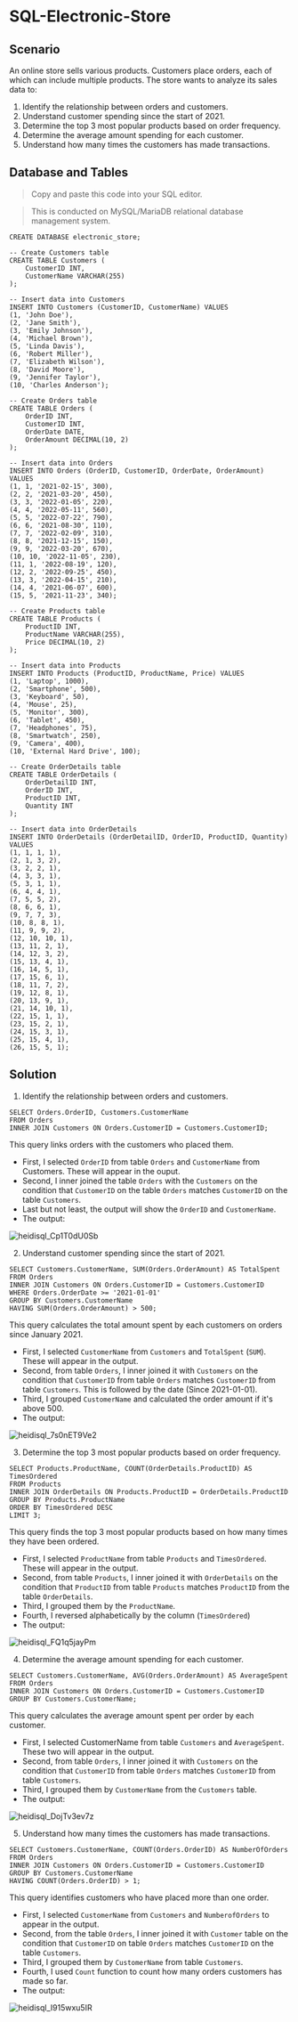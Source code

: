 # SQL-Electronic-Store

## Scenario 

An online store sells various products. Customers place orders, each of which can include multiple products. The store wants to analyze its sales data to:

1. Identify the relationship between orders and customers.
2. Understand customer spending since the start of 2021.
3. Determine the top 3 most popular products based on order frequency.
4. Determine the average amount spending for each customer.
5. Understand how many times the customers has made transactions.

## Database and Tables
> Copy and paste this code into your SQL editor.

> This is conducted on MySQL/MariaDB relational database management system. 

```
CREATE DATABASE electronic_store;

-- Create Customers table
CREATE TABLE Customers (
    CustomerID INT,
    CustomerName VARCHAR(255)
);

-- Insert data into Customers
INSERT INTO Customers (CustomerID, CustomerName) VALUES
(1, 'John Doe'),
(2, 'Jane Smith'),
(3, 'Emily Johnson'),
(4, 'Michael Brown'),
(5, 'Linda Davis'),
(6, 'Robert Miller'),
(7, 'Elizabeth Wilson'),
(8, 'David Moore'),
(9, 'Jennifer Taylor'),
(10, 'Charles Anderson');

-- Create Orders table
CREATE TABLE Orders (
    OrderID INT,
    CustomerID INT,
    OrderDate DATE,
    OrderAmount DECIMAL(10, 2)
);

-- Insert data into Orders
INSERT INTO Orders (OrderID, CustomerID, OrderDate, OrderAmount) VALUES
(1, 1, '2021-02-15', 300),
(2, 2, '2021-03-20', 450),
(3, 3, '2022-01-05', 220),
(4, 4, '2022-05-11', 560),
(5, 5, '2022-07-22', 790),
(6, 6, '2021-08-30', 110),
(7, 7, '2022-02-09', 310),
(8, 8, '2021-12-15', 150),
(9, 9, '2022-03-20', 670),
(10, 10, '2022-11-05', 230),
(11, 1, '2022-08-19', 120),
(12, 2, '2022-09-25', 450),
(13, 3, '2022-04-15', 210),
(14, 4, '2021-06-07', 600),
(15, 5, '2021-11-23', 340);

-- Create Products table
CREATE TABLE Products (
    ProductID INT,
    ProductName VARCHAR(255),
    Price DECIMAL(10, 2)
);

-- Insert data into Products
INSERT INTO Products (ProductID, ProductName, Price) VALUES
(1, 'Laptop', 1000),
(2, 'Smartphone', 500),
(3, 'Keyboard', 50),
(4, 'Mouse', 25),
(5, 'Monitor', 300),
(6, 'Tablet', 450),
(7, 'Headphones', 75),
(8, 'Smartwatch', 250),
(9, 'Camera', 400),
(10, 'External Hard Drive', 100);

-- Create OrderDetails table
CREATE TABLE OrderDetails (
    OrderDetailID INT,
    OrderID INT,
    ProductID INT,
    Quantity INT
);

-- Insert data into OrderDetails
INSERT INTO OrderDetails (OrderDetailID, OrderID, ProductID, Quantity) VALUES
(1, 1, 1, 1),
(2, 1, 3, 2),
(3, 2, 2, 1),
(4, 3, 3, 1),
(5, 3, 1, 1),
(6, 4, 4, 1),
(7, 5, 5, 2),
(8, 6, 6, 1),
(9, 7, 7, 3),
(10, 8, 8, 1),
(11, 9, 9, 2),
(12, 10, 10, 1),
(13, 11, 2, 1),
(14, 12, 3, 2),
(15, 13, 4, 1),
(16, 14, 5, 1),
(17, 15, 6, 1),
(18, 11, 7, 2),
(19, 12, 8, 1),
(20, 13, 9, 1),
(21, 14, 10, 1),
(22, 15, 1, 1),
(23, 15, 2, 1),
(24, 15, 3, 1),
(25, 15, 4, 1),
(26, 15, 5, 1);
```

## Solution

1. Identify the relationship between orders and customers.

```
SELECT Orders.OrderID, Customers.CustomerName
FROM Orders
INNER JOIN Customers ON Orders.CustomerID = Customers.CustomerID;
```
This query links orders with the customers who placed them. 
* First, I selected `OrderID` from table `Orders` and `CustomerName` from Customers. These will appear in the ouput. 
* Second, I inner joined the table `Orders` with the `Customers` on the condition that `CustomerID` on the table `Orders` matches `CustomerID` on the table `Customers`.
* Last but not least, the output will show the `OrderID` and `CustomerName`.
* The output: 

![heidisql_Cp1T0dU0Sb](https://github.com/Kwangsa19/SQL-Electronic-Store/assets/135963482/21bd5ece-9ec4-4cb0-8dcd-4cc770edeb7d)


2. Understand customer spending since the start of 2021.

```
SELECT Customers.CustomerName, SUM(Orders.OrderAmount) AS TotalSpent
FROM Orders
INNER JOIN Customers ON Orders.CustomerID = Customers.CustomerID
WHERE Orders.OrderDate >= '2021-01-01'
GROUP BY Customers.CustomerName
HAVING SUM(Orders.OrderAmount) > 500;
```
This query calculates the total amount spent by each customers on orders since January 2021. 
* First, I selected `CustomerName` from `Customers` and `TotalSpent` (`SUM`). These will appear in the output.
* Second, from table `Orders`, I inner joined it with `Customers` on the condition that `CustomerID` from table `Orders` matches `CustomerID` from table `Customers`. This is followed by the date (Since 2021-01-01).
* Third, I grouped `CustomerName` and calculated the order amount if it's above 500.
* The output:  

![heidisql_7s0nET9Ve2](https://github.com/Kwangsa19/SQL-Electronic-Store/assets/135963482/876c43ee-3df7-4f38-81c1-d18bedbf1ce3)


3. Determine the top 3 most popular products based on order frequency.

```
SELECT Products.ProductName, COUNT(OrderDetails.ProductID) AS TimesOrdered
FROM Products
INNER JOIN OrderDetails ON Products.ProductID = OrderDetails.ProductID
GROUP BY Products.ProductName
ORDER BY TimesOrdered DESC
LIMIT 3;
```
This query finds the top 3 most popular products based on how many times they have been ordered.
* First, I selected `ProductName` from table `Products` and `TimesOrdered`. These will appear in the output.
* Second, from table `Products`, I inner joined it with `OrderDetails` on the condition that `ProductID` from table `Products` matches `ProductID` from the table `OrderDetails`.
* Third, I grouped them by the `ProductName`.
* Fourth, I reversed alphabetically by the column (`TimesOrdered`)
* The output:

![heidisql_FQ1q5jayPm](https://github.com/Kwangsa19/SQL-Electronic-Store/assets/135963482/a28d47ed-2806-4faa-9dcd-c91f586bdb38)


4. Determine the average amount spending for each customer.

```
SELECT Customers.CustomerName, AVG(Orders.OrderAmount) AS AverageSpent
FROM Orders
INNER JOIN Customers ON Orders.CustomerID = Customers.CustomerID
GROUP BY Customers.CustomerName;
```
This query calculates the average amount spent per order by each customer.
* First, I selected CustomerName from table `Customers` and `AverageSpent`. These two will appear in the output.
* Second, from table `Orders`, I inner joined it with `Customers` on the condition that `CustomerID` from table `Orders` matches `CustomerID` from table `Customers`.
* Third, I grouped them by `CustomerName` from the `Customers` table.
* The output:
  
![heidisql_DojTv3ev7z](https://github.com/Kwangsa19/SQL-Electronic-Store/assets/135963482/4f8eb822-a855-49d8-902c-a11bc12076c9)



5. Understand how many times the customers has made transactions.

```
SELECT Customers.CustomerName, COUNT(Orders.OrderID) AS NumberOfOrders
FROM Orders
INNER JOIN Customers ON Orders.CustomerID = Customers.CustomerID
GROUP BY Customers.CustomerName
HAVING COUNT(Orders.OrderID) > 1;
```
This query identifies customers who have placed more than one order. 
* First, I selected `CustomerName` from `Customers` and `NumberofOrders` to appear in the output.
* Second, from the table `Orders`, I inner joined it with `Customer` table on the condition that `CustomerID` on table `Orders` matches `CustomerID` on the table `Customers`.
* Third, I grouped them by `CustomerName` from table `Customers`.
* Fourth, I used `Count` function to count how many orders customers has made so far.
* The output:

![heidisql_I915wxu5IR](https://github.com/Kwangsa19/SQL-Electronic-Store/assets/135963482/363f9761-9988-479f-a31c-13f502f183da)
